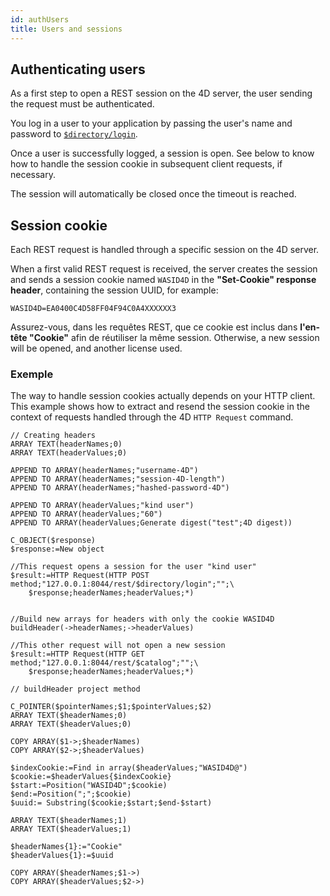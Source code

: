 ```yaml
---
id: authUsers
title: Users and sessions
---
```



## Authenticating users

As a first step to open a REST session on the 4D server, the user sending the request must be authenticated.

You log in a user to your application by passing the user's name and password to [`$directory/login`]($directory.md#directorylogin).

Once a user is successfully logged, a session is open. See below to know how to handle the session cookie in subsequent client requests, if necessary.

The session will automatically be closed once the timeout is reached.

## Session cookie

Each REST request is handled through a specific session on the 4D server.

When a first valid REST request is received, the server creates the session and sends a session cookie named `WASID4D` in the **"Set-Cookie" response header**, containing the session UUID, for example:

```
WASID4D=EA0400C4D58FF04F94C0A4XXXXXX3
```

Assurez-vous, dans les requêtes REST, que ce cookie est inclus dans **l'en-tête "Cookie"** afin de réutiliser la même session. Otherwise, a new session will be opened, and another license used.

### Exemple

The way to handle session cookies actually depends on your HTTP client. This example shows how to extract and resend the session cookie in the context of requests handled through the 4D `HTTP Request` command.

```4d
// Creating headers
ARRAY TEXT(headerNames;0)
ARRAY TEXT(headerValues;0)

APPEND TO ARRAY(headerNames;"username-4D")
APPEND TO ARRAY(headerNames;"session-4D-length")
APPEND TO ARRAY(headerNames;"hashed-password-4D")

APPEND TO ARRAY(headerValues;"kind user")
APPEND TO ARRAY(headerValues;"60")
APPEND TO ARRAY(headerValues;Generate digest("test";4D digest))

C_OBJECT($response)
$response:=New object

//This request opens a session for the user "kind user"
$result:=HTTP Request(HTTP POST method;"127.0.0.1:8044/rest/$directory/login";"";\  
    $response;headerNames;headerValues;*)


//Build new arrays for headers with only the cookie WASID4D
buildHeader(->headerNames;->headerValues)

//This other request will not open a new session
$result:=HTTP Request(HTTP GET method;"127.0.0.1:8044/rest/$catalog";"";\  
    $response;headerNames;headerValues;*)
```

```4d
// buildHeader project method  

C_POINTER($pointerNames;$1;$pointerValues;$2)
ARRAY TEXT($headerNames;0)
ARRAY TEXT($headerValues;0)

COPY ARRAY($1->;$headerNames)
COPY ARRAY($2->;$headerValues)

$indexCookie:=Find in array($headerValues;"WASID4D@")
$cookie:=$headerValues{$indexCookie}
$start:=Position("WASID4D";$cookie)
$end:=Position(";";$cookie)
$uuid:= Substring($cookie;$start;$end-$start)

ARRAY TEXT($headerNames;1)
ARRAY TEXT($headerValues;1)

$headerNames{1}:="Cookie"
$headerValues{1}:=$uuid

COPY ARRAY($headerNames;$1->)
COPY ARRAY($headerValues;$2->)
```



